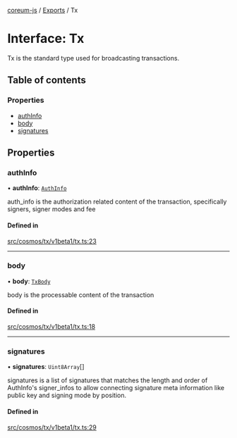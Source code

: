 [coreum-js](../README.md) / [Exports](../modules.md) / Tx

# Interface: Tx

Tx is the standard type used for broadcasting transactions.

## Table of contents

### Properties

- [authInfo](Tx.md#authinfo)
- [body](Tx.md#body)
- [signatures](Tx.md#signatures)

## Properties

### authInfo

• **authInfo**: [`AuthInfo`](../modules.md#authinfo)

auth_info is the authorization related content of the transaction,
specifically signers, signer modes and fee

#### Defined in

[src/cosmos/tx/v1beta1/tx.ts:23](https://github.com/PulsaraIO/coreum-js/blob/37352c6/src/cosmos/tx/v1beta1/tx.ts#L23)

___

### body

• **body**: [`TxBody`](../modules.md#txbody)

body is the processable content of the transaction

#### Defined in

[src/cosmos/tx/v1beta1/tx.ts:18](https://github.com/PulsaraIO/coreum-js/blob/37352c6/src/cosmos/tx/v1beta1/tx.ts#L18)

___

### signatures

• **signatures**: `Uint8Array`[]

signatures is a list of signatures that matches the length and order of
AuthInfo's signer_infos to allow connecting signature meta information like
public key and signing mode by position.

#### Defined in

[src/cosmos/tx/v1beta1/tx.ts:29](https://github.com/PulsaraIO/coreum-js/blob/37352c6/src/cosmos/tx/v1beta1/tx.ts#L29)

